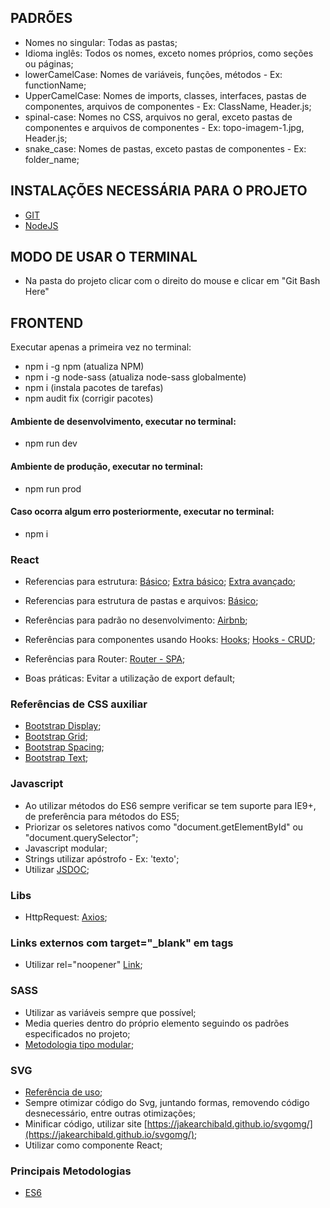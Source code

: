 ## PADRÕES

-   Nomes no singular: Todas as pastas;
-   Idioma inglês: Todos os nomes, exceto nomes próprios, como seções ou páginas;
-   lowerCamelCase: Nomes de variáveis, funções, métodos - Ex: functionName;
-   UpperCamelCase: Nomes de imports, classes, interfaces, pastas de componentes, arquivos de componentes - Ex: ClassName, Header.js;
-   spinal-case: Nomes no CSS, arquivos no geral, exceto pastas de componentes e arquivos de componentes - Ex: topo-imagem-1.jpg, Header.js;
-   snake_case: Nomes de pastas, exceto pastas de componentes - Ex: folder_name;

## INSTALAÇÕES NECESSÁRIA PARA O PROJETO

-   [GIT](https://git-scm.com/downloads)
-   [NodeJS](https://nodejs.org/en/download/)

## MODO DE USAR O TERMINAL

-   Na pasta do projeto clicar com o direito do mouse e clicar em "Git Bash Here"

## FRONTEND

Executar apenas a primeira vez no terminal:

-   npm i -g npm (atualiza NPM)
-   npm i -g node-sass (atualiza node-sass globalmente)
-   npm i (instala pacotes de tarefas)
-   npm audit fix (corrigir pacotes)

#### Ambiente de desenvolvimento, executar no terminal:

-   npm run dev

#### Ambiente de produção, executar no terminal:

-   npm run prod

#### Caso ocorra algum erro posteriormente, executar no terminal:

-   npm i

### React

-   Referencias para estrutura:
    [Básico](https://medium.freecodecamp.org/a-complete-react-boilerplate-tutorial-from-zero-to-hero-20023e086c4a);
    [Extra básico](https://www.robinwieruch.de/minimal-react-webpack-babel-setup/);
    [Extra avançado](https://medium.com/@sethalexander/how-to-build-your-own-react-boilerplate-1a97d09337fd);

-   Referencias para estrutura de pastas e arquivos:
    [Básico](https://medium.com/@damusnet/how-to-structure-your-files-in-a-large-react-application-the-problem-2ed67f5fc145);
    
-   Referências para padrão no desenvolvimento:
    [Airbnb](https://github.com/airbnb/javascript/tree/master/react#naming);

-   Referências para componentes usando Hooks:
    [Hooks](https://www.robinwieruch.de/react-function-component/);
    [Hooks - CRUD](https://www.taniarascia.com/crud-app-in-react-with-hooks/);

-   Referências para Router:
    [Router - SPA](https://www.taniarascia.com/using-react-router-spa/);

-   Boas práticas:
    Evitar a utilização de export default;

### Referências de CSS auxiliar

-   [Bootstrap Display](https://getbootstrap.com/docs/4.3/utilities/display/);
-   [Bootstrap Grid](https://getbootstrap.com/docs/4.3/layout/grid/);
-   [Bootstrap Spacing](https://getbootstrap.com/docs/4.3/utilities/spacing/);
-   [Bootstrap Text](https://getbootstrap.com/docs/4.3/utilities/text/);

### Javascript

-   Ao utilizar métodos do ES6 sempre verificar se tem suporte para IE9+, de preferência para métodos do ES5;
-   Priorizar os seletores nativos como "document.getElementById" ou "document.querySelector";
-   Javascript modular;
-   Strings utilizar apóstrofo - Ex: 'texto';
-   Utilizar [JSDOC](https://msdn.microsoft.com/pt-br/library/Mt162307.aspx);

### Libs

-   HttpRequest: [Axios](https://github.com/axios/axios);

### Links externos com target="\_blank" em tags <a/>

-   Utilizar rel="noopener" [Link](https://desenvolvimentoparaweb.com/miscelanea/relnoopener-performance-seguranca/);

### SASS

-   Utilizar as variáveis sempre que possível;
-   Media queries dentro do próprio elemento seguindo os padrões especificados no projeto;
-   [Metodologia tipo modular](https://medium.com/@marcmintel/how-to-use-the-module-pattern-in-your-scss-sass-stylesheets-89fe38a6e1f3);

### SVG

-   [Referência de uso](https://blog.lftechnology.com/using-svg-icons-components-in-react-44fbe8e5f91);
-   Sempre otimizar código do Svg, juntando formas, removendo código desnecessário, entre outras otimizações;
-   Minificar código, utilizar site [https://jakearchibald.github.io/svgomg/](https://jakearchibald.github.io/svgomg/);
-   Utilizar como componente React;

### Principais Metodologias

-   [ES6](http://es6-features.org/)
